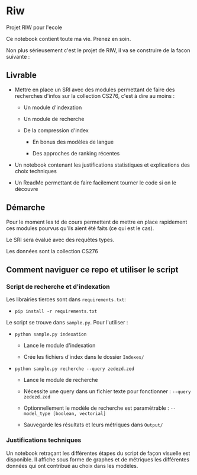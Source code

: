 # Riw
Projet RIW pour l'ecole

Ce notebook contient toute ma vie. Prenez en soin.

Non plus sérieusement c'est le projet de RIW, il va se construire de la facon suivante :

## Livrable

* Mettre en place un SRI avec des modules permettant de faire des recherches d'infos sur la collection CS276, c'est à dire au moins :

  * Un module d'indexation

  * Un module de recherche

  * De la compression d'index

    * En bonus des modèles de langue

    * Des approches de ranking récentes

* Un notebook contenant les justifications statistiques et explications des choix techniques

* Un ReadMe permettant de faire facilement tourner le code si on le découvre

## Démarche

Pour le moment les td de cours permettent de mettre en place rapidement ces modules pourvus qu'ils aient été faits (ce qui est le cas).

Le SRI sera évalué avec des requêtes types.

Les données sont la collection CS276

## Comment naviguer ce repo et utiliser le script

### Script de recherche et d'indexation

Les librairies tierces sont dans `requirements.txt`:

* `pip install -r requirements.txt`

Le script se trouve dans `sample.py`. Pour l'utiliser :

* `python sample.py indexation`

	* Lance le module d'indexation
	
	* Crée les fichiers d'index dans le dossier `Indexes/`

* `python sample.py recherche --query zedezd.zed`

	* Lance le module de recherche

	* Nécessite une query dans un fichier texte pour fonctionner : `--query zedezd.zed`

	* Optionnellement le modèle de recherche est paramétrable : `--model_type [boolean, vectorial]`

	* Sauvegarde les résultats et leurs métriques dans `Output/`

### Justifications techniques

Un notebook retraçant les différentes étapes du script de façon visuelle est disponible. Il affiche sous forme de graphes et de métriques les différentes données qui ont contribué au choix dans les modèles.
	